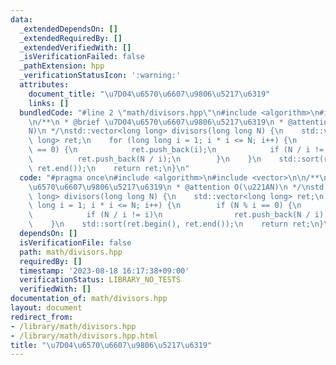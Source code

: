 ```yaml
---
data:
  _extendedDependsOn: []
  _extendedRequiredBy: []
  _extendedVerifiedWith: []
  _isVerificationFailed: false
  _pathExtension: hpp
  _verificationStatusIcon: ':warning:'
  attributes:
    document_title: "\u7D04\u6570\u6607\u9806\u5217\u6319"
    links: []
  bundledCode: "#line 2 \"math/divisors.hpp\"\n#include <algorithm>\n#include <vector>\n\
    \n/**\n * @brief \u7D04\u6570\u6607\u9806\u5217\u6319\n * @attention O(\u221A\
    N)\n */\nstd::vector<long long> divisors(long long N) {\n    std::vector<long\
    \ long> ret;\n    for (long long i = 1; i * i <= N; i++) {\n        if (N % i\
    \ == 0) {\n            ret.push_back(i);\n            if (N / i != i)\n      \
    \          ret.push_back(N / i);\n        }\n    }\n    std::sort(ret.begin(),\
    \ ret.end());\n    return ret;\n}\n"
  code: "#pragma once\n#include <algorithm>\n#include <vector>\n\n/**\n * @brief \u7D04\
    \u6570\u6607\u9806\u5217\u6319\n * @attention O(\u221AN)\n */\nstd::vector<long\
    \ long> divisors(long long N) {\n    std::vector<long long> ret;\n    for (long\
    \ long i = 1; i * i <= N; i++) {\n        if (N % i == 0) {\n            ret.push_back(i);\n\
    \            if (N / i != i)\n                ret.push_back(N / i);\n        }\n\
    \    }\n    std::sort(ret.begin(), ret.end());\n    return ret;\n}\n"
  dependsOn: []
  isVerificationFile: false
  path: math/divisors.hpp
  requiredBy: []
  timestamp: '2023-08-18 16:17:38+09:00'
  verificationStatus: LIBRARY_NO_TESTS
  verifiedWith: []
documentation_of: math/divisors.hpp
layout: document
redirect_from:
- /library/math/divisors.hpp
- /library/math/divisors.hpp.html
title: "\u7D04\u6570\u6607\u9806\u5217\u6319"
---
```

